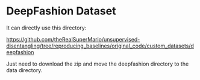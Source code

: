 # DeepFashion Dataset

It can directly use this directory:

https://github.com/theRealSuperMario/unsupervised-disentangling/tree/reproducing_baselines/original_code/custom_datasets/deepfashion

Just need to download the zip and move the deepfashion directory to the data directory.